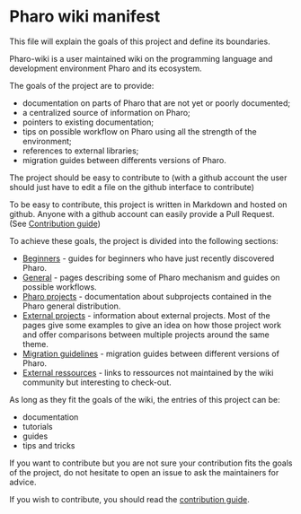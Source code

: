 # Pharo wiki manifest

This file will explain the goals of this project and define its boundaries. 

Pharo-wiki is a user maintained wiki on the programming language and development environment Pharo and its ecosystem.

The goals of the project are to provide:
- documentation on parts of Pharo that are not yet or poorly documented;
- a centralized source of information on Pharo;
- pointers to existing documentation;
- tips on possible workflow on Pharo using all the strength of the environment;
- references to external libraries;
- migration guides between differents versions of Pharo.

The project should be easy to contribute to (with a github account the user should just have to edit a file on the github interface to contribute)

To be easy to contribute, this project is written in Markdown and hosted on github. Anyone with a github account can easily provide a Pull Request. (See [Contribution guide](CONTRIBUTION.md))

To achieve these goals, the project is divided into the following sections:

* [Beginners](https://github.com/pharo-open-documentation/pharo-wiki#beginners) - guides for beginners who have just recently discovered Pharo.
* [General](https://github.com/pharo-open-documentation/pharo-wiki#general) - pages describing some of Pharo mechanism and guides on possible workflows.
* [Pharo projects](https://github.com/pharo-open-documentation/pharo-wiki#pharo-projects) - documentation about subprojects contained in the Pharo general distribution.
* [External projects](https://github.com/pharo-open-documentation/pharo-wiki#external-projects) - information about external projects. Most of the pages give some examples to give an idea on how those project work and offer comparisons between multiple projects around the same theme.
* [Migration guidelines](https://github.com/pharo-open-documentation/pharo-wiki#migration-guidelines) - migration guides between different versions of Pharo.
* [External ressources](https://github.com/pharo-open-documentation/pharo-wiki#external-ressources) - links to ressources not maintained by the wiki community but interesting to check-out.

As long as they fit the goals of the wiki, the entries of this project can be:
- documentation
- tutorials
- guides
- tips and tricks

If you want to contribute but you are not sure your contribution fits the goals of the project, do not hesitate to open an issue to ask the maintainers for advice.

If you wish to contribute, you should read the [contribution guide](CONTRIBUTION.md).
